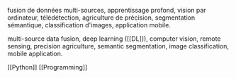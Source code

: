 
fusion de données multi-sources, apprentissage profond, vision par ordinateur, télédétection, agriculture de précision, segmentation sémantique, classification d'images, application mobile.

multi-source data fusion, deep learning ([[DL]]), computer vision, remote sensing, precision agriculture, semantic segmentation, image classification, mobile application.

[[Python]]
[[Programming]]
